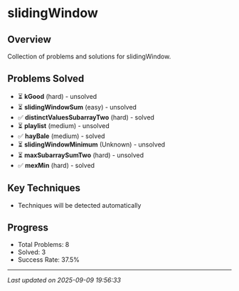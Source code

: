# slidingWindow

## Overview
Collection of problems and solutions for slidingWindow.

## Problems Solved
- ⏳ **kGood** (hard) - unsolved
- ⏳ **slidingWindowSum** (easy) - unsolved
- ✅ **distinctValuesSubarrayTwo** (hard) - solved
- ⏳ **playlist** (medium) - unsolved
- ✅ **hayBale** (medium) - solved
- ⏳ **slidingWindowMinimum** (Unknown) - unsolved
- ⏳ **maxSubarraySumTwo** (hard) - unsolved
- ✅ **mexMin** (hard) - solved

## Key Techniques
- Techniques will be detected automatically

## Progress
- Total Problems: 8
- Solved: 3
- Success Rate: 37.5%

---
*Last updated on 2025-09-09 19:56:33*
